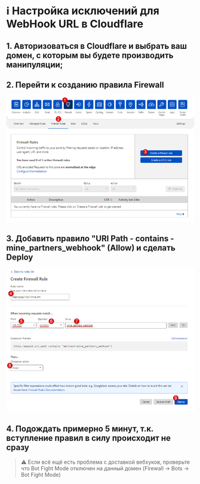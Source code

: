 # ℹ Настройка исключений для WebHook URL в Cloudflare

## 1. Авторизоваться в Cloudflare и выбрать ваш домен, с которым вы будете производить манипуляции;

## 2. Перейти к созданию правила Firewall
<kbd>!["Firewall" > "Firewall Rules" > "Create a firewall rule"](documentation-assets/cloudflare-firewall-rules-1.png)</kbd>

## 3. Добавить правило "URI Path - contains - mine_partners_webhook" (Allow) и сделать Deploy
<kbd>![URI Path - contains - mine_partners_webhook - Allow - Deploy](documentation-assets/cloudflare-firewall-rules-2.png)</kbd>

## 4. Подождать примерно 5 минут, т.к. вступление правил в силу происходит не сразу

> ⚠ Если всё ещё есть проблема с доставкой вебхуков, проверьте что Bot Fight Mode отключен на данный домен (Firewall -> Bots -> Bot Fight Mode)